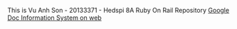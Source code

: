 This is Vu Anh Son - 20133371 - Hedspi 8A Ruby On Rail Repository
<a href="https://docs.google.com/spreadsheets/d/1vhVXknoE8JNon4ondzEBsmFJHFTgQupaQBcsi5hyJvc/edit#gid=0">Google Doc Information System on web</a>